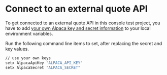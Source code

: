 # Connect to an external quote API

To get connected to an external quote API in this console test project, you have to add [your own Alpaca key and secret information](https://alpaca.markets/docs/market-data/getting-started/#creating-an-alpaca-account-and-finding-your-api-keys) to your local environment variables.

Run the following command line items to set, after replacing the secret and key values.

```bash
// use your own keys
setx AlpacaApiKey "ALPACA_API_KEY"
setx AlpacaSecret "ALPACA_SECRET"
```
